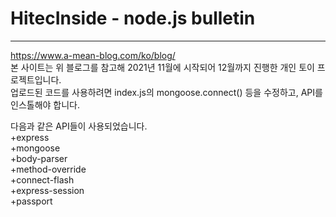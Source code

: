 # HitecInside - node.js bulletin
-----------
https://www.a-mean-blog.com/ko/blog/      
본 사이트는 위 블로그를 참고해 2021년 11월에 시작되어 12월까지 진행한 개인 토이 프로젝트입니다.     
업로드된 코드를 사용하려면 index.js의 mongoose.connect() 등을 수정하고, API를 인스톨해야 합니다.      
      
다음과 같은 API들이 사용되었습니다.      
+express    
+mongoose    
+body-parser   
+method-override   
+connect-flash   
+express-session   
+passport   